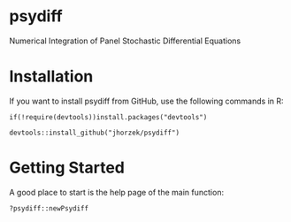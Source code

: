# psydiff

Numerical Integration of Panel Stochastic Differential Equations 

# Installation

If you want to install psydiff from GitHub, use the following commands in R:

    if(!require(devtools))install.packages("devtools")

    devtools::install_github("jhorzek/psydiff")

# Getting Started

A good place to start is the help page of the main function:

    ?psydiff::newPsydiff
